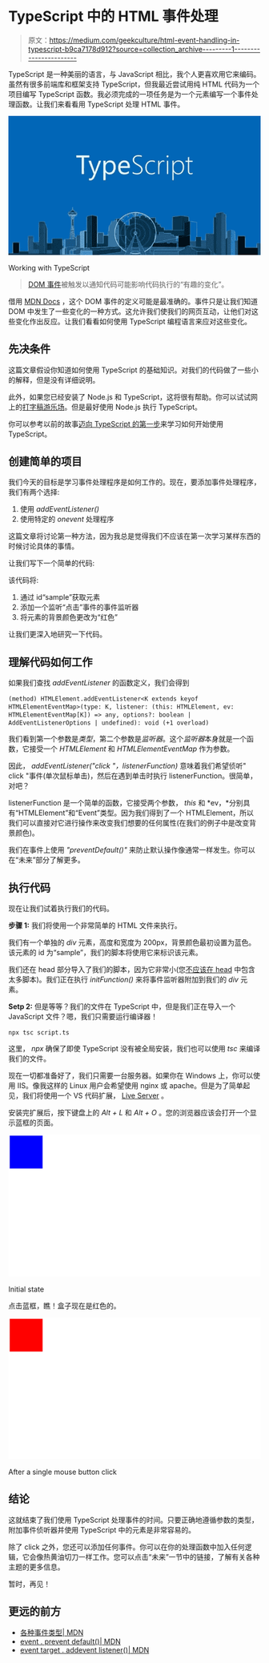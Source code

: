 # TypeScript 中的 HTML 事件处理

> 原文：<https://medium.com/geekculture/html-event-handling-in-typescript-b9ca7178d912?source=collection_archive---------1----------------------->

TypeScript 是一种美丽的语言，与 JavaScript 相比，我个人更喜欢用它来编码。虽然有很多前端库和框架支持 TypeScript，但我最近尝试用纯 HTML 代码为一个项目编写 TypeScript 函数。我必须完成的一项任务是为一个元素编写一个事件处理函数。让我们来看看用 TypeScript 处理 HTML 事件。

![](img/a2e1d48b1490578da9ca9bd6f487982d.png)

Working with TypeScript

> [DOM 事件](https://developer.mozilla.org/en-US/docs/Web/API/Document_Object_Model/Events)被触发以通知代码可能影响代码执行的“有趣的变化”。

借用 [MDN Docs](https://developer.mozilla.org/en-US/docs/Web/Events) ，这个 DOM 事件的定义可能是最准确的。事件只是让我们知道 DOM 中发生了一些变化的一种方式。这允许我们使我们的网页互动，让他们对这些变化作出反应。让我们看看如何使用 TypeScript 编程语言来应对这些变化。

## 先决条件

这篇文章假设你知道如何使用 TypeScript 的基础知识。对我们的代码做了一些小的解释，但是没有详细说明。

此外，如果您已经安装了 Node.js 和 TypeScript，这将很有帮助。你可以试试网上的[打字稿游乐场](https://www.typescriptlang.org/play/index.html)。但是最好使用 Node.js 执行 TypeScript。

你可以参考以前的故事[迈向 TypeScript 的第一步](/@ruddha2001/first-step-towards-typescript-cb14e1b5728f)来学习如何开始使用 TypeScript。

## 创建简单的项目

我们今天的目标是学习事件处理程序是如何工作的。现在，要添加事件处理程序，我们有两个选择:

1.  使用 *addEventListener()*
2.  使用特定的 *onevent* 处理程序

这篇文章将讨论第一种方法，因为我总是觉得我们不应该在第一次学习某样东西的时候讨论具体的事情。

让我们写下一个简单的代码:

该代码将:

1.  通过 id“sample”获取元素
2.  添加一个监听“点击”事件的事件监听器
3.  将元素的背景颜色更改为“红色”

让我们更深入地研究一下代码。

## 理解代码如何工作

如果我们查找 *addEventListener* 的函数定义，我们会得到

```
(method) HTMLElement.addEventListener<K extends keyof HTMLElementEventMap>(type: K, listener: (this: HTMLElement, ev: HTMLElementEventMap[K]) => any, options?: boolean | AddEventListenerOptions | undefined): void (+1 overload)
```

我们看到第一个参数是*类型*，第二个参数是*监听器*。这个*监听器*本身就是一个函数，它接受一个 *HTMLElement* 和 *HTMLElementEventMap* 作为参数。

因此， *addEventListener("click "，listenerFunction)* 意味着我们希望侦听" click "事件(单次鼠标单击)，然后在遇到单击时执行 listenerFunction。很简单，对吧？

listenerFunction 是一个简单的函数，它接受两个参数， *this* 和 *ev，*分别具有“HTMLElement”和“Event”类型。因为我们得到了一个 HTMLElement，所以我们可以直接对它进行操作来改变我们想要的任何属性(在我们的例子中是改变背景颜色)。

我们在事件上使用 *"preventDefault()"* 来防止默认操作像通常一样发生。你可以在“未来”部分了解更多。

## 执行代码

现在让我们试着执行我们的代码。

**步骤 1:** 我们将使用一个非常简单的 HTML 文件来执行。

我们有一个单独的 *div* 元素，高度和宽度为 200px，背景颜色最初设置为蓝色。该元素的 id 为“sample”，我们的脚本将使用它来标识该元素。

我们还在 head 部分导入了我们的脚本，因为它非常小(您[不应该在 head](https://stackoverflow.com/questions/3531314/should-i-write-script-in-the-body-or-the-head-of-the-html) 中包含太多脚本)。我们正在执行 *initFunction()* 来将事件监听器附加到我们的 *div* 元素。

**Setp 2:** 但是等等？我们的文件在 TypeScript 中，但是我们正在导入一个 JavaScript 文件？嗯，我们只需要运行编译器！

```
npx tsc script.ts
```

这里， *npx* 确保了即使 TypeScript 没有被全局安装，我们也可以使用 *tsc* 来编译我们的文件。

现在一切都准备好了，我们只需要一台服务器。如果你在 Windows 上，你可以使用 IIS。像我这样的 Linux 用户会希望使用 nginx 或 apache。但是为了简单起见，我们将使用一个 VS 代码扩展， [Live Server](https://marketplace.visualstudio.com/items?itemName=ritwickdey.LiveServer) 。

安装完扩展后，按下键盘上的 *Alt + L* 和 *Alt + O* 。您的浏览器应该会打开一个显示蓝框的页面。

![](img/e43f6aa037068eeaca9e7c8a1fab11c9.png)

Initial state

点击蓝框，瞧！盒子现在是红色的。

![](img/117896e2f8e961690ad828fe4399e1c1.png)

After a single mouse button click

## 结论

这就结束了我们使用 TypeScript 处理事件的时间。只要正确地遵循参数的类型，附加事件侦听器并使用 TypeScript 中的元素是非常容易的。

除了 click 之外，您还可以添加任何事件。你可以在你的处理函数中加入任何逻辑，它会像热黄油切刀一样工作。您可以点击“未来”一节中的链接，了解有关各种主题的更多信息。

暂时，再见！

## 更远的前方

*   [各种事件类型| MDN](https://developer.mozilla.org/en-US/docs/Web/Events#event_listing)
*   [event . prevent default()| MDN](https://developer.mozilla.org/en-US/docs/Web/API/Event/preventDefault)
*   [event target . addevent listener()| MDN](https://developer.mozilla.org/en-US/docs/Web/API/EventTarget/addEventListener)